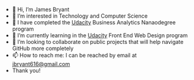 - 👋 Hi, I’m James Bryant
- 👀 I’m interested in Technology and Computer Science
- 🌱 I have completed the [Udacity](http://udacity.com) Business Analytics Nanaodegree program
- 🌱 I’m currently learning in the [Udacity](http://udacity.com) Front End Web Design program
- 💞️ I’m looking to collaborate on public projects that will help navigate GitHub more completely
- 📫 How to reach me: I can be reached by email at jbryant616@gmail.com
- Thank you!
<!---
jbryant616/jbryant616 is a ✨ special ✨ repository because its `README.md` (this file) appears on your GitHub profile.
You can click the Preview link to take a look at your changes.
--->
